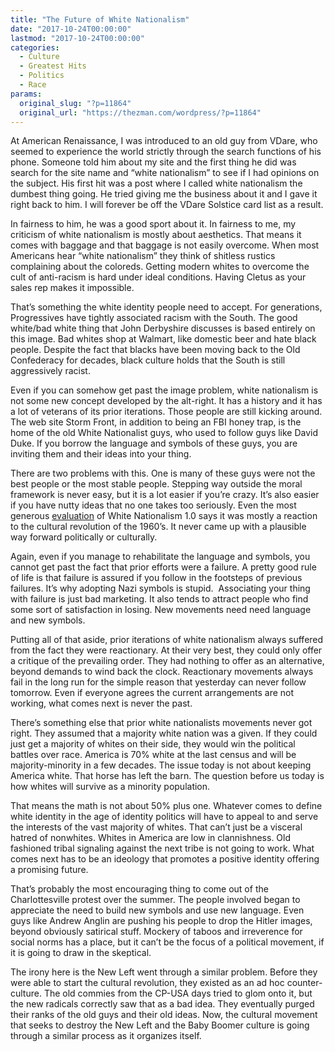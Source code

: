 ```yaml
---
title: "The Future of White Nationalism"
date: "2017-10-24T00:00:00"
lastmod: "2017-10-24T00:00:00"
categories:
  - Culture
  - Greatest Hits
  - Politics
  - Race
params:
  original_slug: "?p=11864"
  original_url: "https://thezman.com/wordpress/?p=11864"
---
```


At American Renaissance, I was introduced to an old guy from VDare, who
seemed to experience the world strictly through the search functions of
his phone. Someone told him about my site and the first thing he did was
search for the site name and “white nationalism” to see if I had
opinions on the subject. His first hit was a post where I called white
nationalism the dumbest thing going. He tried giving me the business
about it and I gave it right back to him. I will forever be off the
VDare Solstice card list as a result.

In fairness to him, he was a good sport about it. In fairness to me, my
criticism of white nationalism is mostly about aesthetics. That means it
comes with baggage and that baggage is not easily overcome. When most
Americans hear “white nationalism” they think of shitless rustics
complaining about the coloreds. Getting modern whites to overcome the
cult of anti-racism is hard under ideal conditions. Having Cletus as
your sales rep makes it impossible.

That’s something the white identity people need to accept. For
generations, Progressives have tightly associated racism with the South.
The good white/bad white thing that John Derbyshire discusses is based
entirely on this image. Bad whites shop at Walmart, like domestic beer
and hate black people. Despite the fact that blacks have been moving
back to the Old Confederacy for decades, black culture holds that the
South is still aggressively racist.

Even if you can somehow get past the image problem, white nationalism is
not some new concept developed by the alt-right. It has a history and it
has a lot of veterans of its prior iterations. Those people are still
kicking around. The web site Storm Front, in addition to being an FBI
honey trap, is the home of the old White Nationalist guys, who used to
follow guys like David Duke. If you borrow the language and symbols of
these guys, you are inviting them and their ideas into your thing.

There are two problems with this. One is many of these guys were not the
best people or the most stable people. Stepping way outside the moral
framework is never easy, but it is a lot easier if you’re crazy. It’s
also easier if you have nutty ideas that no one takes too seriously.
Even the most generous <a
href="http://www.amerika.org/politics/why-national-socialism-and-white-nationalism-have-become-obsolete/"
rel="noopener" target="_blank">evaluation</a> of White Nationalism 1.0
says it was mostly a reaction to the cultural revolution of the 1960’s.
It never came up with a plausible way forward politically or culturally.

Again, even if you manage to rehabilitate the language and symbols, you
cannot get past the fact that prior efforts were a failure. A pretty
good rule of life is that failure is assured if you follow in the
footsteps of previous failures. It’s why adopting Nazi symbols is
stupid.  Associating your thing with failure is just bad marketing. It
also tends to attract people who find some sort of satisfaction in
losing. New movements need need language and new symbols.

Putting all of that aside, prior iterations of white nationalism always
suffered from the fact they were reactionary. At their very best, they
could only offer a critique of the prevailing order. They had nothing to
offer as an alternative, beyond demands to wind back the clock.
Reactionary movements always fail in the long run for the simple reason
that yesterday can never follow tomorrow. Even if everyone agrees the
current arrangements are not working, what comes next is never the past.

There’s something else that prior white nationalists movements never got
right. They assumed that a majority white nation was a given. If they
could just get a majority of whites on their side, they would win the
political battles over race. America is 70% white at the last census and
will be majority-minority in a few decades. The issue today is not about
keeping America white. That horse has left the barn. The question before
us today is how whites will survive as a minority population.

That means the math is not about 50% plus one. Whatever comes to define
white identity in the age of identity politics will have to appeal to
and serve the interests of the vast majority of whites. That can’t just
be a visceral hatred of nonwhites. Whites in America are low in
clannishness. Old fashioned tribal signaling against the next tribe is
not going to work. What comes next has to be an ideology that promotes a
positive identity offering a promising future.

That’s probably the most encouraging thing to come out of the
Charlottesville protest over the summer. The people involved began to
appreciate the need to build new symbols and use new language. Even guys
like Andrew Anglin are pushing his people to drop the Hitler images,
beyond obviously satirical stuff. Mockery of taboos and irreverence for
social norms has a place, but it can’t be the focus of a political
movement, if it is going to draw in the skeptical.

The irony here is the New Left went through a similar problem. Before
they were able to start the cultural revolution, they existed as an ad
hoc counter-culture. The old commies from the CP-USA days tried to glom
onto it, but the new radicals correctly saw that as a bad idea. They
eventually purged their ranks of the old guys and their old ideas. Now,
the cultural movement that seeks to destroy the New Left and the Baby
Boomer culture is going through a similar process as it organizes
itself.
